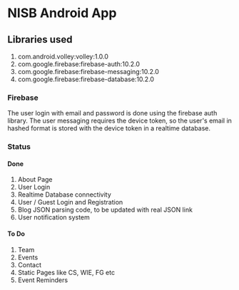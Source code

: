 # NISB Android App

## Libraries used
1. com.android.volley:volley:1.0.0
2. com.google.firebase:firebase-auth:10.2.0
3. com.google.firebase:firebase-messaging:10.2.0
4. com.google.firebase:firebase-database:10.2.0

### Firebase
The user login with email and password is done using the firebase auth library.
The user messaging requires the device token, so the user's email in hashed format is stored with the device token in a realtime database.

### Status
#### Done
1. About Page
2. User Login
3. Realtime Database connectivity
4. User / Guest Login and Registration
5. Blog JSON parsing code, to be updated with real JSON link
6. User notification system

#### To Do
1. Team
2. Events
3. Contact
4. Static Pages like CS, WIE, FG etc
5. Event Reminders
